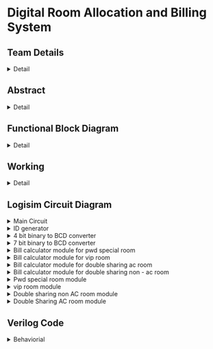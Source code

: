 # Digital Room Allocation and Billing System

<!-- First Section -->
## Team Details
<details>
<summary>Detail</summary>
> Semester: 3rd Sem B. Tech. CSE

  > Section: S2

  > Team ID: T-22

  > Member-1: A Karun Suhas, 231CS210, akarunsuhas.231cs210@nitk.edu.in

  > Member-2: D Kranthi Kiran, 231CS219, dasarikranthikiran.231cs219@nitk.edu.in

  > Member-3: D Sahil Arshan, 231CS223. sahilarshandudekula.231cs223@nitk.edu.in
</details> 

<!-- Second Section -->
## Abstract
<details>
  <summary>Detail</summary>
  
  > Digital Room Allocation and Billing System <br>

1. Motivation: Digitalisation of any work reduces the manpower, increases
the efficiency and reduces the time consumption. Manual allocation of
rooms takes a lot of time, errors may occur due to confusion in vacancies
and filled rooms. For example, when there is sudden increase in demand
for the hotels in tourist areas, managing the customers manually is a
difficult task and result in customer dissatisfaction. To avoid this, we
require a digital system to spontaneously allocate a room without any
errors.<br>
2. Problem Statement:<br>
Designing and implementing a hotel room allocation system by using dig-
ital electronics. Automated bill calculation is done based on the services
chosen by the customer, and the number of days of the stay. Customer
room gets deallocated upon completion of his stay.
Special room allocation and billing is done for VIPs and Differently-abled.<br>
3. Features:<br>
• Every customer is provided with unique customer ID. Input given by
customer contains ID, the services(eg AC, wifi, . . . ) he wants and
the number of days he wants to stay.<br>
The customer is provided with the type of room he requires(differently
abled, VIP, standard, . . . ).<br>
• If there is vacancy in the type of room that customer chooses, the
room gets allocated by storing his ID in the register and the bill
is calculated by passing his required services as inputs to the bill
calculator module which consists of adders and multipliers.<br>
1
There are counters corresponding to each type of room where each
counter stores the number of rooms of the respective type which are
currently occupied.<br>
The vacancy of the room is checked by comparing the value stored
in the counter and the total number of rooms of the respective type
that customer opts by using comparator.<br>
• The bill of the customer is stored in a register corresponding to the
customer ID.<br>
The system checks room availability in real time and automatically
allocates room based on customer requirements. It displays the final
billed amount based on services opted by customers.<br>
This system uses digital logic which minimizes manual errors.<br>
 References:
Digital Design, Morris Mano<br>
https://www.siteminder.com/r/hotel-management-strategies/<br>
https://www.geeksforgeeks.org/counters-in-digital-logic/?ref=lbp<br>
https://support.resrequest.com/property-management/room-allocation/<br>
GiHub ID:
Kranthikiran2005<br>
https://github.com/Kranthikiran2005?tab=projects<br>
</details>

## Functional Block Diagram
<details>
  <summary>Detail</summary>
  
  ![DDS_miniproject_blockdiagram drawio](https://github.com/user-attachments/assets/c183ba8a-50b4-4e49-91bc-8eb3fe73f6cd)]

</details>

<!-- Third Section -->
## Working
<details>
  <summary>Detail</summary>

  > ![WhatsApp Image 2024-10-16 at 11 52 01 PM](https://github.com/user-attachments/assets/3b72cee2-4cae-4ae3-8ae8-2381f2ba6ac5)
> Truth Table for billing

| D2 | D1 | D0 | AC | WiFi | VIP | PWD | Days | Billing Amount |
|----|----|----|----|------|-----|-----|------|----------------|
| 0  | 0  | 0  | 0  | 0    | 0   | 0   | 0    | 0              |
| 0  | 0  | 0  | 0  | 1    | 0   | 0   | 0    | 0              |
| 0  | 0  | 0  | 1  | 0    | 0   | 0   | 0    | 0              |
| 0  | 0  | 0  | 1  | 1    | 0   | 0   | 0    | 0              |
| 0  | 0  | 0  | 0  | 0    | 0   | 1   | 0    | 0              |
| 0  | 0  | 0  | 0  | 1    | 0   | 1   | 0    | 0              |
| 0  | 0  | 1  | 0  | 0    | 0   | 0   | 1    | 400            |
| 0  | 0  | 1  | 0  | 1    | 0   | 0   | 1    | 500            |
| 0  | 0  | 1  | 1  | 0    | 0   | 0   | 1    | 600            |
| 0  | 0  | 1  | 1  | 1    | 0   | 0   | 1    | 700            |
| 0  | 0  | 1  | 0  | 0    | 0   | 1   | 1    | 500            |
| 0  | 0  | 1  | 0  | 1    | 0   | 1   | 1    | 600            |
| 0  | 0  | 1  | 1  | 0    | 0   | 1   | 1    | 700            |
| 0  | 0  | 1  | 1  | 1    | 0   | 1   | 1    | 800            |
| 0  | 0  | 1  | 0  | 0    | 1   | 0   | 1    | 700            |
| 0  | 0  | 1  | 0  | 1    | 1   | 0   | 1    | 800            |
| 0  | 0  | 1  | 1  | 0    | 1   | 0   | 1    | 900            |
| 0  | 0  | 1  | 1  | 1    | 1   | 0   | 1    | 1000           |
| 0  | 1  | 0  | 0  | 0    | 0   | 0   | 2    | 800            |
| 0  | 1  | 0  | 0  | 1    | 0   | 0   | 2    | 1000           |
| 0  | 1  | 0  | 1  | 0    | 0   | 0   | 2    | 1200           |
| 0  | 1  | 0  | 1  | 1    | 0   | 0   | 2    | 1400           |
| 0  | 1  | 0  | 0  | 0    | 0   | 1   | 2    | 1000           |
| 0  | 1  | 0  | 0  | 1    | 0   | 1   | 2    | 1200           |
| 0  | 1  | 0  | 1  | 0    | 0   | 1   | 2    | 1400           |
| 0  | 1  | 0  | 1  | 1    | 0   | 1   | 2    | 1600           |
| 0  | 1  | 0  | 0  | 0    | 1   | 0   | 2    | 1400           |
| 0  | 1  | 0  | 0  | 1    | 1   | 0   | 2    | 1600           |
| 0  | 1  | 0  | 1  | 0    | 1   | 0   | 2    | 1800           |
| 0  | 1  | 0  | 1  | 1    | 1   | 0   | 2    | 2000           |
| 0  | 1  | 1  | 0  | 0    | 0   | 0   | 3    | 1200           |
| 0  | 1  | 1  | 0  | 1    | 0   | 0   | 3    | 1500           |
| 0  | 1  | 1  | 1  | 0    | 0   | 0   | 3    | 1800           |
| 0  | 1  | 1  | 1  | 1    | 0   | 0   | 3    | 2100           |
| 0  | 1  | 1  | 0  | 0    | 0   | 1   | 3    | 1500           |
| 0  | 1  | 1  | 0  | 1    | 0   | 1   | 3    | 1800           |
| 0  | 1  | 1  | 1  | 0    | 0   | 1   | 3    | 2100           |
| 0  | 1  | 1  | 1  | 1    | 0   | 1   | 3    | 2400           |
| 1  | 0  | 0  | 0  | 0    | 0   | 0   | 4    | 1600           |
| 1  | 0  | 0  | 0  | 1    | 0   | 0   | 4    | 2000           |
| 1  | 0  | 0  | 1  | 0    | 0   | 0   | 4    | 2400           |
| 1  | 0  | 0  | 1  | 1    | 0   | 0   | 4    | 2800           |
| 1  | 0  | 1  | 0  | 0    | 0   | 0   | 5    | 2000           |
| 1  | 0  | 1  | 0  | 1    | 0   | 0   | 5    | 2500           |
| 1  | 0  | 1  | 1  | 0    | 0   | 0   | 5    | 3000           |
| 1  | 0  | 1  | 1  | 1    | 0   | 0   | 5    | 3500           |
| 1  | 0  | 1  | 0  | 0    | 0   | 1   | 5    | 2500           |
| 1  | 0  | 1  | 0  | 1    | 0   | 1   | 5    | 3000           |
| 1  | 0  | 1  | 1  | 0    | 0   | 1   | 5    | 3500           |
| 1  | 0  | 1  | 1  | 1    | 0   | 1   | 5    | 4000           |
| 1  | 0  | 1  | 0  | 0    | 1   | 0   | 5    | 3500           |
| 1  | 0  | 1  | 0  | 1    | 1   | 0   | 5    | 4000           |
| 1  | 0  | 1  | 1  | 0    | 1   | 0   | 5    | 4500           |
| 1  | 0  | 1  | 1  | 1    | 1   | 0   | 5    | 5000           |
| 1  | 1  | 0  | 0  | 0    | 0   | 0   | 6    | 2400           |
| 1  | 1  | 0  | 0  | 1    | 0   | 0   | 6    | 3000           |
| 1  | 1  | 0  | 1  | 0    | 0   | 0   | 6    | 3600           |
| 1  | 1  | 0  | 1  | 1    | 0   | 0   | 6    | 4200           |
| 1  | 1  | 1  | 0  | 0    | 0   | 0   | 7    | 2800           |
| 1  | 1  | 1  | 0  | 1    | 0   | 0   | 7    | 3500           |
| 1  | 1  | 1  | 1  | 0    | 0   | 0   | 7    | 4200           |
| 1  | 1  | 1  | 1  | 1    | 0   | 0   | 7    | 4900           |
| 1  | 1  | 1  | 0  | 0    | 0   | 1   | 7    | 3500           |
| 1  | 1  | 1  | 0  | 1    | 0   | 1   | 7    | 4200           |
| 1  | 1  | 1  | 1  | 0    | 0   | 1   | 7    | 4900           |
| 1  | 1  | 1  | 1  | 1    | 0   | 1   | 7    | 5600           |
| 1  | 1  | 1  | 0  | 0    | 1   | 0   | 7    | 4900           |
| 1  | 1  | 1  | 0  | 1    | 1   | 0   | 7    | 5600           |
| 1  | 1  | 1  | 1  | 0    | 1   | 0   | 7    | 6300           |
| 1  | 1  | 1  | 1  | 1    | 1   | 0   | 7    | 7000           |

</details>

<!-- Fourth Section -->
## Logisim Circuit Diagram
<details>
  <summary>Main Circuit</summary>

  > Main Circuit<br>
  







![Main circuit](https://github.com/user-attachments/assets/0c12cba8-c2a9-4925-8dbd-e881f8ac640a)
</details>



<details>
<summary>  ID generator</summary>

![ID generator](https://github.com/user-attachments/assets/18086955-c46d-477c-9fdd-5264337161fc)
</details>
<details>
<summary>  4 bit binary to BCD converter</summary>

![4 bit binary to BCD converter](https://github.com/user-attachments/assets/e1ef6e73-5f96-4045-969f-4b232489d54b)<br>
</details>
<details>
  <summary> 7 bit binary to BCD converter</summary>

![7 bit binary to BCD converter](https://github.com/user-attachments/assets/293a0f5d-0a2f-460d-97ec-755a59360675)<br>
</details>

<details>
  <summary>  Bill calculator module for pwd special room</summary>

![Bill calculator module for pwd special room](https://github.com/user-attachments/assets/9123fbf0-4ca1-4ff5-8166-6a67f90f3716)<br>
</details>
<details>
  <summary>  Bill calculator module for vip room</summary>

![Bill calculator module for vip room](https://github.com/user-attachments/assets/2c5b0258-d44b-4a12-86bb-68210e132e57) <br>
</details>
<details>
  <summary> Bill calculator module for double sharing ac room</summary>

![Bill calculator module for double sharing ac room](https://github.com/user-attachments/assets/3514a017-f1ac-4177-bcc7-b2808ba80d9c)<br>
</details>
<details>
  <summary> Bill calculator module for double sharing non - ac room</summary>

![Bill calculator module for double sharing non ac room](https://github.com/user-attachments/assets/b0f7b274-68b5-4515-939b-1cfc6a101feb)<br>
</details>
<details>
  <summary>  Pwd special room module</summary>

![pwd special room module](https://github.com/user-attachments/assets/86da0a15-b049-4cf1-9d8c-99a10e55aa5b)<br>
</details>
<details>
  <summary> vip room module</summary>

![vip room module](https://github.com/user-attachments/assets/8efc2b18-51cc-42e9-9e5f-21fd437ee474)<br>
</details>
<details>
  <summary>  Double sharing non AC room module</summary>
  
![double sharing non ac room module](https://github.com/user-attachments/assets/1ba05940-f165-410d-bcd8-e807bc0bc09c)<br>
</details>
<details>
  <summary>  Double Sharing AC room module</summary>

  ![double sharing ac room module](https://github.com/user-attachments/assets/dae385e9-ceff-4e38-8aa5-c2fa7afa877e)<br>
</details>


<!-- Fifth Section -->
## Verilog Code
<details>
  <summary>Behaviorial</summary>



  ```verilog

  module hotel_booking(
    input [2:0] room_selection, 
    input ac_selection,         
    input wifi_selection,        
    input [2:0] days,            
    input register,              
    output reg [15:0] bill,      
    output reg [3:0] room1,      
    output reg [3:0] room2,      
    output reg [3:0] room3_1,    
    output reg [3:0] room3_2,    
    output reg [3:0] room4_1,    
    output reg [3:0] room5,      
    output reg [1:0] ac_wifi     
);
    reg [15:0] room_cost;        
    reg [3:0] id_counter;        
    initial begin
        room1 = 4'b0000;
        room2 = 4'b0000;
        room3_1 = 4'b0000;
        room3_2 = 4'b0000;
        room4_1 = 4'b0000;
        room4_2 = 4'b0000;
        room5 = 4'b0000;
        bill = 16'd0;
        ac_wifi = 2'b00;
        id_counter = 4'b0001;    // Initialize customer ID starting from 0001
    end

    always @(posedge register) begin
        room_cost = 16'd0;
        ac_wifi = {ac_selection, wifi_selection};  // Combine AC and Wi-Fi selection into 2-bit value

        // Generate unique ID for each customer in ascending order
        if (id_counter != 4'b0000) begin
            // Check which room is selected by the customer
            case (room_selection)
                3'b001: begin  // Room 1 selection
                    if (room1 == 4'b0000) begin
                        room1 = id_counter;  // Assign customer ID to room1
                        room_cost = 16'd700; // Room 1 base cost
                    end else
                        $display("Room 1 is not available.");
                end
                3'b010: begin  // Room 2 selection
                    if (room2 == 4'b0000) begin
                        room2 = id_counter;  // Assign customer ID to room2
                        room_cost = 16'd700; // Room 2 base cost
                    end else
                        $display("Room 2 is not available.");
                end
                3'b011: begin  // Room 3.1 selection
                    if (room3_1 == 4'b0000) begin
                        room3_1 = id_counter;  // Assign customer ID to room3_1
                        room_cost = 16'd400;   // Room 3.1 base cost
                    end else
                        $display("Room 3.1 is not available.");
                end
                3'b100: begin  // Room 3.2 selection
                    if (room3_2 == 4'b0000) begin
                        room3_2 = id_counter;  // Assign customer ID to room3_2
                        room_cost = 16'd400;   // Room 3.2 base cost
                    end else
                        $display("Room 3.2 is not available.");
                end
                3'b101: begin  // Room 4.1 selection
                    if (room4_1 == 4'b0000) begin
                        room4_1 = id_counter;  // Assign customer ID to room4_1
                        room_cost = 16'd400;   // Room 4.1 base cost
                    end else
                        $display("Room 4.1 is not available.");
                end
                3'b110: begin  // Room 4.2 selection
                    if (room4_2 == 4'b0000) begin
                        room4_2 = id_counter;  // Assign customer ID to room4_2
                        room_cost = 16'd400;   // Room 4.2 base cost
                    end else
                        $display("Room 4.2 is not available.");
                end
                3'b111: begin  // Room 5 selection
                    if (room5 == 4'b0000) begin
                        room5 = id_counter;    // Assign customer ID to room5
                        room_cost = 16'd500;   // Room 5 base cost
                    end else
                        $display("Room 5 is not available.");
                end
                default: begin
                    $display("Invalid room selection.");
                end
            endcase

            // Add cost for AC and Wi-Fi if selected
            if (ac_selection)
                room_cost = room_cost + 16'd200;
            if (wifi_selection)
                room_cost = room_cost + 16'd100;

            // Calculate total bill based on number of days
            bill = room_cost * days;

            // Increment ID counter for the next customer
            id_counter = id_counter + 4'b0001;
        end
    end
endmodule
</details>
<details>
  <summary>Gate Level </summary>

  module hotel_booking_gate_level (
    input [3:0] id,                  // Customer ID
    input ac_selection,              // AC selection
    input wifi_selection,            // Wi-Fi selection
    input [2:0] days,                // Number of days
    input register,                  // Register signal (button press)
    output [15:0] bill,              // Bill output
    output [3:0] room1,              // Room 1 allocation
    output [3:0] room2,              // Room 2 allocation
    output [3:0] room3_1,            // Room 3_1 allocation
    output [3:0] room3_2,            // Room 3_2 allocation
    output [3:0] room4_1,            // Room 4_1 allocation
    output [3:0] room4_2,            // Room 4_2 allocation
    output [3:0] room5               // Room 5 allocation
);

    // Room availability checks (for room1 to room5)
    wire room1_available, room2_available, room3_1_available, room3_2_available, room4_1_available, room4_2_available, room5_available;

    // Initial room costs
    wire [15:0] room_cost;
    assign room_cost = (room1_available ? 16'd700 : 
                        room2_available ? 16'd700 : 
                        room3_1_available ? 16'd400 : 
                        room3_2_available ? 16'd400 : 
                        room4_1_available ? 16'd400 : 
                        room4_2_available ? 16'd400 : 
                        room5_available ? 16'd500 : 16'd0);

    // Adder for AC and Wi-Fi costs
    wire [15:0] extras_cost;
    wire [15:0] ac_cost = ac_selection ? 16'd200 : 16'd0;
    wire [15:0] wifi_cost = wifi_selection ? 16'd100 : 16'd0;

    RippleCarryAdder_16bit adder_extras(extras_cost, ac_cost, wifi_cost);

    // Total cost (room cost + extras)
    wire [15:0] total_cost;
    RippleCarryAdder_16bit adder_total(total_cost, room_cost, extras_cost);

    // Multiply total cost by number of days
    wire [31:0] bill_full;
    Multiplier_16bit multiplier(bill_full, total_cost, days);

    // Output only the lower 16 bits of the bill
    assign bill = bill_full[15:0];

    // Room allocation (using DFFs and availability checks)
    wire [3:0] zero = 4'b0000;

    Comparator_4bit cmp1(room1_available, room1, zero);
    Room_Allocation room_alloc1(room1, id, room1_available, register);

    Comparator_4bit cmp2(room2_available, room2, zero);
    Room_Allocation room_alloc2(room2, id, room2_available, register);

    // Continue similarly for other rooms (room3_1, room3_2, room4_1, room4_2, room5)

endmodule
module DFF (
    output reg q, 
    input d, 
    input clk
);
    always @(posedge clk) begin
        q <= d;
    end
endmodule

module Comparator_4bit (
    output equal, 
    input [3:0] a, 
    input [3:0] b
);
    wire [3:0] xnor_out;
    xnor(xnor_out[0], a[0], b[0]);
    xnor(xnor_out[1], a[1], b[1]);
    xnor(xnor_out[2], a[2], b[2]);
    xnor(xnor_out[3], a[3], b[3]);
    and(equal, xnor_out[0], xnor_out[1], xnor_out[2], xnor_out[3]);
endmodule
module Room_Allocation (
    output reg [3:0] room,   // Room ID
    input [3:0] id,          // Customer ID
    input room_available,    // Room availability
    input register           // Register signal
);
    always @(posedge register) begin
        if (room_available)
            room <= id;
    end
endmodule
module AND_Gate (
    output y, 
    input a, 
    input b
);
    assign y = a & b;
endmodule
module FullAdder (
    output sum, 
    output carry_out, 
    input a, 
    input b, 
    input carry_in
);
    wire axb, ab_and_cin;
    xor(axb, a, b);
    xor(sum, axb, carry_in);
    and(ab_and_cin, axb, carry_in);
    and(carry_out, a, b);
    or(carry_out, carry_out, ab_and_cin);
endmodule

module RippleCarryAdder_16bit (
    output [15:0] sum, 
    input [15:0] a, 
    input [15:0] b
);
    wire [15:0] carry;
    
    FullAdder fa0 (sum[0], carry[0], a[0], b[0], 1'b0);
    FullAdder fa1 (sum[1], carry[1], a[1], b[1], carry[0]);
    FullAdder fa2 (sum[2], carry[2], a[2], b[2], carry[1]);
    // Continue for all bits up to 15
    FullAdder fa15 (sum[15], carry[15], a[15], b[15], carry[14]);
endmodule
module Multiplier_16bit (
    output [31:0] product,
    input [15:0] a,
    input [2:0] b
);
    assign product = a * b;  
endmodule


</details>

<details>
  <summary>Test bench</summary>


  module hotel_booking_tb;

    reg [2:0] room_selection;  // To select the room (1-6)
    reg ac_selection;          // AC selection (1 or 0)
    reg wifi_selection;        // Wi-Fi selection (1 or 0)
    reg [2:0] days;            // Number of days to stay
    reg register;              // Register button to confirm booking
    wire [15:0] bill;          // Total bill for the stay
    wire [3:0] room1, room2, room3_1, room3_2, room4_1, room4_2, room5; // Room allocations
    wire [1:0] ac_wifi;        // AC and Wi-Fi selection status

    // Instantiate the hotel_booking module
    hotel_booking uut (
        .room_selection(room_selection),
        .ac_selection(ac_selection),
        .wifi_selection(wifi_selection),
        .days(days),
        .register(register),
        .bill(bill),
        .room1(room1),
        .room2(room2),
        .room3_1(room3_1),
        .room3_2(room3_2),
        .room4_1(room4_1),
        .room4_2(room4_2),
        .room5(room5),
        .ac_wifi(ac_wifi)
    );

    // Test sequence
    initial begin
        // Initialize
        room_selection = 3'b000;
        ac_selection = 0;
        wifi_selection = 0;
        days = 3'b000;
        register = 0;
        #5;

        // Test 1: Customer selects Room 1, AC, no Wi-Fi, stays for 3 days
        room_selection = 3'b001;  // Room 1
        ac_selection = 1;         // AC selected
        wifi_selection = 0;       // No Wi-Fi
        days = 3'd3;              // 3 days
        register = 1;             // Confirm booking
        #10;
        register = 0;             // Reset register button
        #10;

        // Display output for Test 1
        $display("Test 1: Room Selection = Room 1(VIP), AC = 1, Wi-Fi = 0, Days = 3");
        $display("Room 1: %b, Bill: %0d", room1, bill);
        $display("-----------------------------");

        // Test 2: Another customer selects Room 2, no AC, Wi-Fi, stays for 2 days
        room_selection = 3'b010;  // Room 2
        ac_selection = 0;         // No AC
        wifi_selection = 1;       // Wi-Fi selected
        days = 3'd2;              // 2 days
        register = 1;             // Confirm booking
        #10;
        register = 0;             // Reset register button
        #10;

        // Display output for Test 2
        $display("Test 2: Room Selection = Room 2(VIP), AC = 0, Wi-Fi = 1, Days = 2");
        $display("Room 2: %b, Bill: %0d", room2, bill);
        $display("-----------------------------");

        // Test 3: Customer selects Room 3.1, no AC, no Wi-Fi, stays for 1 day
        room_selection = 3'b011;  // Room 3.1
        ac_selection = 0;         // No AC
        wifi_selection = 0;       // No Wi-Fi
        days = 3'd1;              // 1 day
        register = 1;             // Confirm booking
        #10;
        register = 0;             // Reset register button
        #10;

        // Display output for Test 3
        $display("Test 3: Room Selection = Room 3.1(Double sharing non-AC room), AC = 0, Wi-Fi = 0, Days = 1");
        $display("Room 3.1: %b, Bill: %0d", room3_1, bill);
        $display("-----------------------------");

        // Test 4: 
        room_selection = 3'b101;  // Room 4.1
        ac_selection = 1;         // AC selected
        wifi_selection = 1;       // Wi-Fi selected
        days = 3'd4;              // 4 days
        register = 1;             // Confirm booking
        #10;
        register = 0;             // Reset register button
        #10;

        // Display output for Test 4
        $display("Test 4: Room Selection = Room 4.1(Double sharing AC room), AC = 1, Wi-Fi = 1, Days = 4");
        $display("Room 4: %b, Bill: %0d", room4_1, bill); 
        $display("-----------------------------");

        // Test 5: Customer selects Room 5, AC and Wi-Fi, stays for 5 days
        room_selection = 3'b111;  // Room 5
        ac_selection = 1;         // AC selected
        wifi_selection = 1;       // Wi-Fi selected
        days = 3'd5;              // 5 days
        register = 1;             // Confirm booking
        #10;
        register = 0;             // Reset register button
        #10;

        // Display output for Test 5
        $display("Test 5: Room Selection = Room 5(PWD special), AC = 1, Wi-Fi = 1, Days = 5");
        $display("Room 5: %b, Bill: %0d", room5, bill);
        $display("-----------------------------");

        // Test complete
        $finish;
    end

endmodule
  
</details>

## References
<details>
  <summary>Detail</summary>
  Digital Design, Morris Mano
https://www.siteminder.com/r/hotel-management-strategies/
https://www.geeksforgeeks.org/counters-in-digital-logic/?ref=lbp
https://support.resrequest.com/property-management/room-allocation/

</details>
